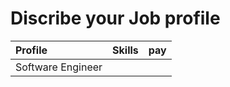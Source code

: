 # Discribe your Job profile 


 | Profile | Skills | pay |
 |:--------|:--------:|:------------:|
 | Software Engineer | | |
 
 
 

